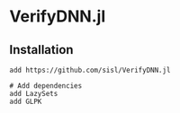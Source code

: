 # VerifyDNN.jl
Installation
------------
```
add https://github.com/sisl/VerifyDNN.jl

# Add dependencies
add LazySets
add GLPK
```